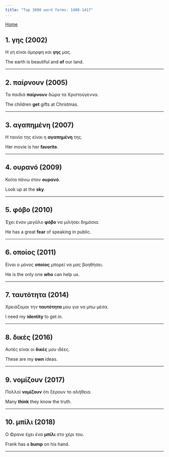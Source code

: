```yaml
---
title: "Top 3000 word forms: 1408-1417"
...
```


[Home](./) 

## 1. γης (2002)

Η γη είναι όμορφη και **γης** μας.

The earth is beautiful and **of** our land.

---

## 2. παίρνουν (2005)

Τα παιδιά **παίρνουν** δώρα τα Χριστούγεννα.

The children **get** gifts at Christmas.

---

## 3. αγαπημένη (2007)

Η ταινία της είναι η **αγαπημένη** της.  

Her movie is her **favorite**.

---

## 4. ουρανό (2009)

Κοίτα πάνω στον **ουρανό**.  

Look up at the **sky**.

---

## 5. φόβο (2010)

Έχει έναν μεγάλο **φόβο** να μιλήσει δημόσια.  

He has a great **fear** of speaking in public.

---

## 6. οποίος (2011)

Είναι ο μόνος **οποίος** μπορεί να μας βοηθήσει.  

He is the only one **who** can help us.

---

## 7. ταυτότητα (2014)

Χρειάζομαι την **ταυτότητα** μου για να μπω μέσα.

I need my **identity** to get in.

---

## 8. δικές (2016)

Αυτές είναι οι **δικές** μου ιδέες.

These are my **own** ideas.

---

## 9. νομίζουν (2017)

Πολλοί **νομίζουν** ότι ξέρουν το αλήθεια.

Many **think** they know the truth.

---

## 10. μπίλι (2018)

Ο Φρανκ έχει ένα **μπίλι** στο χέρι του.  

Frank has a **bump** on his hand.

---

